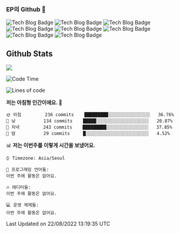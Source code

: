 ### EP의 Github 👋

![Tech Blog Badge](http://img.shields.io/badge/-Spring%20Boot-black?style=flat-square)
![Tech Blog Badge](http://img.shields.io/badge/-JPA-black?style=flat-square)
![Tech Blog Badge](http://img.shields.io/badge/-AWS-black?style=flat-square)
![Tech Blog Badge](http://img.shields.io/badge/-MSA-black?style=flat-square)
![Tech Blog Badge](http://img.shields.io/badge/-JS%20ES6-black?style=flat-square)
![Tech Blog Badge](http://img.shields.io/badge/-ORM-black?style=flat-square)
![Tech Blog Badge](http://img.shields.io/badge/-Java-black?style=flat-square)
![Tech Blog Badge](http://img.shields.io/badge/-Kotlin-black?style=flat-square)

## Github Stats  
<div align="left"><img src="https://github-readme-stats.vercel.app/api?username=eastperson&show_icons=true&count_private=true&hide_border=true" align="center" /></div> 

<!--START_SECTION:waka-->
![Code Time](http://img.shields.io/badge/Code%20Time-0%20secs-blue)

![Lines of code](https://img.shields.io/badge/%EC%A0%80%EB%8A%94%20%EC%97%AC%ED%83%9C%EA%B9%8C%EC%A7%80%20-5%20Million%20%EC%A4%84%EC%9D%98%20%EC%BD%94%EB%93%9C%EB%A5%BC%20%EC%9E%91%EC%84%B1%ED%96%88%EC%96%B4%EC%9A%94.-blue)

**저는 아침형 인간이에요. 🐤** 

```text
🌞 아침         236 commits    █████████░░░░░░░░░░░░░░░░   36.76% 
🌆 낮　         134 commits    █████░░░░░░░░░░░░░░░░░░░░   20.87% 
🌃 저녁         243 commits    █████████░░░░░░░░░░░░░░░░   37.85% 
🌙 밤　         29 commits     █░░░░░░░░░░░░░░░░░░░░░░░░   4.52%

```


📊 **저는 이번주를 이렇게 시간을 보냈어요.** 

```text
⌚︎ Timezone: Asia/Seoul

💬 프로그래밍 언어들: 
이번 주에 활동은 없어요.

🔥 에디터들: 
이번 주에 활동은 없어요.

💻 운영 체제들: 
이번 주에 활동은 없어요.

```


 Last Updated on 22/08/2022 13:19:35 UTC
<!--END_SECTION:waka-->

